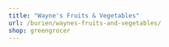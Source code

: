 ```yaml
---
title: "Wayne's Fruits & Vegetables"
url: /burien/waynes-fruits-and-vegetables/
shop: greengrocer
---
```

